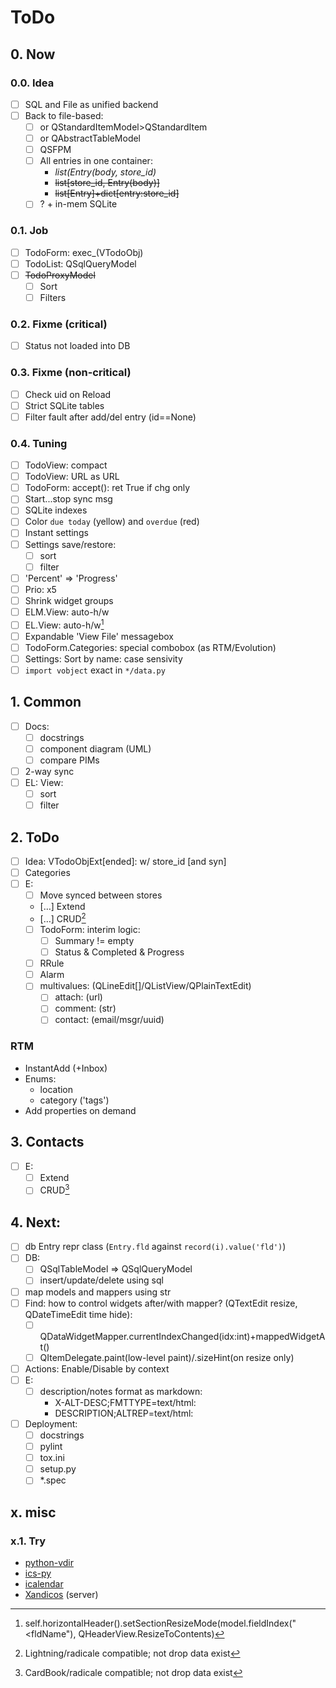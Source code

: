 # ToDo

## 0. Now

### 0.0. Idea
- [ ] SQL and File as unified backend
- [ ] Back to file-based:
  - [ ] or QStandardItemModel>QStandardItem
  - [ ] or QAbstractTableModel
  - [ ] QSFPM
  - [ ] All entries in one container:
    - *list(Entry(body, store_id)*
    - ~~list[store_id, Entry(body)]~~
    - ~~list[Entry]+dict[entry:store_id]~~
  - [ ] ? + in-mem SQLite

### 0.1. Job
- [ ] TodoForm: exec_(VTodoObj)
- [ ] TodoList: QSqlQueryModel
- [ ] ~~TodoProxyModel~~
  - [ ] Sort
  - [ ] Filters

### 0.2. Fixme (critical)
- [ ] Status not loaded into DB

### 0.3. Fixme (non-critical)
- [ ] Check uid on Reload
- [ ] Strict SQLite tables
- [ ] Filter fault after add/del entry (id==None)

### 0.4. Tuning
- [ ] TodoView: compact
- [ ] TodoView: URL as URL
- [ ] TodoForm: accept(): ret True if chg only
- [ ] Start...stop sync msg
- [ ] SQLite indexes
- [ ] Color `due today` (yellow) and `overdue` (red)
- [ ] Instant settings
- [ ] Settings save/restore:
  - [ ] sort
  - [ ] filter
- [ ] 'Percent' => 'Progress'
- [ ] Prio: x5
- [ ] Shrink widget groups
- [ ] ELM.View: auto-h/w
- [ ] EL.View: auto-h/w[^1]
- [ ] Expandable 'View File' messagebox
- [ ] TodoForm.Categories: special combobox (as RTM/Evolution)
- [ ] Settings: Sort by name: case sensivity
- [ ] `import vobject` exact in `*/data.py`

## 1. Common
- [ ] Docs:
  - [ ] docstrings
  - [ ] component diagram (UML)
  - [ ] compare PIMs
- [ ] 2-way sync
- [ ] EL: View:
  - [ ] sort
  - [ ] filter

## 2. ToDo

- [ ] Idea: VTodoObjExt[ended]: w/ store_id [and syn]
- [ ] Categories
- [ ] E:
  - [ ] Move synced between stores
  - […] Extend
  - […] CRUD[^2]
  - [ ] TodoForm: interim logic:
    - [ ] Summary != empty
    - [ ] Status & Completed & Progress
  - [ ] RRule
  - [ ] Alarm
  - [ ] multivalues: (QLineEdit[]/QListView/QPlainTextEdit)
     - [ ] attach: (url)
     - [ ] comment: (str)
     - [ ] contact: (email/msgr/uuid)

### RTM
- InstantAdd (+Inbox)
- Enums:
  - location
  - category ('tags')
- Add properties on demand

## 3. Contacts
- [ ] E:
  - [ ] Extend
  - [ ] CRUD[^3]

## 4. Next:
- [ ] db Entry repr class (`Entry.fld` against `record(i).value('fld')`)
- [ ] DB:
  - [ ] QSqlTableModel => QSqlQueryModel
  - [ ] insert/update/delete using sql
- [ ] map models and mappers using str
- [ ] Find: how to control widgets after/with mapper? (QTextEdit resize, QDateTimeEdit time hide):
  - [ ] QDataWidgetMapper.currentIndexChanged(idx:int)+mappedWidgetAt()
  - [ ] QItemDelegate.paint(low-level paint)/.sizeHint(on resize only)
- [ ] Actions: Enable/Disable by context
- [ ] E:
  - [ ] description/notes format as markdown:
     - X-ALT-DESC;FMTTYPE=text/html:
     - DESCRIPTION;ALTREP=text/html:
- [ ] Deployment:
  - [ ] docstrings
  - [ ] pylint
  - [ ] tox.ini
  - [ ] setup.py
  - [ ] \*.spec

## x. misc

### x.1. Try
- [python-vdir](https://github.com/pimutils/python-vdir)
- [ics-py](https://github.com/ics-py/ics-py/)
- [icalendar](https://github.com/collective/icalendar/)
- [Xandicos](https://github.com/jelmer/xandikos) (server)

[^1]: self.horizontalHeader().setSectionResizeMode(model.fieldIndex("<fldName"), QHeaderView.ResizeToContents)
[^2]: Lightning/radicale compatible; not drop data exist
[^3]: CardBook/radicale compatible; not drop data exist

